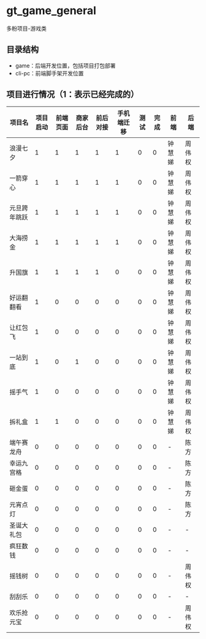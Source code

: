 # gt_game_general

多粉项目-游戏类
## 目录结构

- game：后端开发位置，包括项目打包部署
- cli-pc：前端脚手架开发位置

## 项目进行情况（1：表示已经完成的）

| 项目名 | 项目启动 | 前端页面 | 商家后台 | 前后对接 | 手机端迁移 | 测试 | 完成 | 前端 | 后端
| -------- | -------- | -------- | -------- | -------- | -------- | -------- | -------- | -------- | -------- |
| 浪漫七夕     | 1 | 1 | 1 | 1 | 1 | 0 | 0 |   钟慧娣 | 周伟权
| 一箭穿心     | 1 |1 |1 | 1 | 1 | 0 | 0  |   钟慧娣 | 周伟权
| 元旦跨年跳跃 | 1 | 1 | 1 | 1 | 1 | 0 | 0 |  钟慧娣 | 周伟权
| 大海捞金     | 1 | 1 | 1 | 1 | 1 | 0 | 0  |  钟慧娣 | 周伟权
| 升国旗       | 1 |1 | 1 | 1 | 0 | 0 | 0  |  钟慧娣  | 周伟权  
| 好运翻翻看    |1 | 0 | 0 | 0 | 0 | 0 | 0 |  钟慧娣   |周伟权
| 让红包飞      |1 | 0 | 0 | 0 | 0 | 0 | 0 |  钟慧娣   | 周伟权
| 一站到底     | 1 | 0 | 1 | 0 | 0 | 0 | 0  |  钟慧娣 | 周伟权  
| 摇手气       | 1 | 0 | 0 | 0 | 0 | 0 | 0 |  钟慧娣 | 周伟权
| 拆礼盒       | 1 | 1 | 0 | 0 | 0 | 0 | 0 |  钟慧娣 | 周伟权
| 端午赛龙舟    | 0 | 0 | 0 | 0 | 0 | 0 | 0 | - | 陈方
| 幸运九宫格    | 0 | 0 | 0 | 0 | 0 | 0 | 0 | - | 陈方   
| 砸金蛋        | 0 | 0 | 0 | 0 | 0 | 0 | 0 | - | 陈方
| 元宵点灯      | 0 | 0 | 0 | 0 | 0 | 0 | 0 | - | 陈方
| 圣诞大礼包   | 0 | 0 | 0 | 0 | 0 | 0 | 0 | - | -
| 疯狂数钱     | 0 | 0 | 0 | 0 | 0 | 0 | 0 | - | -
| 摇钱树       | 0 | 0 | 0 | 0 | 0 | 0 | 0 | - | 周伟权 
| 刮刮乐       | 0 | 0 | 0 | 0 | 0 | 0 | 0 | - | -
| 欢乐抢元宝    | 0 | 0 | 0 | 0 | 0 | 0 | 0 | - |周伟权  








